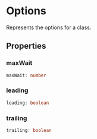 # Options

Represents the options for a class.

## Properties

### maxWait

```ts
maxWait: number
```

### leading

```ts
leading: boolean
```

### trailing

```ts
trailing: boolean
```
